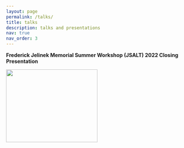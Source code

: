 ```yaml
---
layout: page
permalink: /talks/
title: talks
description: talks and presentations
nav: true
nav_order: 3
---
```



**Frederick Jelinek Memorial Summer Workshop (JSALT) 2022 Closing Presentation**

[<img src="https://img.youtube.com/vi/_GbZRM18NxQ/hqdefault.jpg" width="250" height="200"
/>](https://www.youtube.com/embed/_GbZRM18NxQ)


